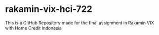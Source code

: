 # rakamin-vix-hci-722
This is a GitHub Repository made for the final assignment in Rakamin VIX with Home Credit Indonesia
